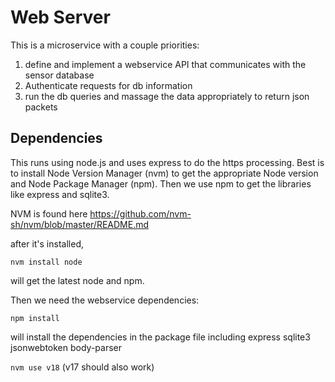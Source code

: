 # Web Server

This is a microservice with a couple priorities:

1. define and implement a webservice API that communicates with the sensor database
2. Authenticate requests for db information
3. run the db queries and massage the data appropriately to return json packets

## Dependencies

This runs using node.js and uses express to do the https processing.
Best is to install Node Version Manager (nvm) to get the appropriate Node version and Node Package Manager (npm). Then we use npm to get the libraries like express and sqlite3.

NVM is found here
https://github.com/nvm-sh/nvm/blob/master/README.md

after it's installed,

```
nvm install node
```

will get the latest node and npm.

Then we need the webservice dependencies:

```
npm install
```

will install the dependencies in the package file including
express sqlite3 jsonwebtoken body-parser

`nvm use v18` (v17 should also work)
